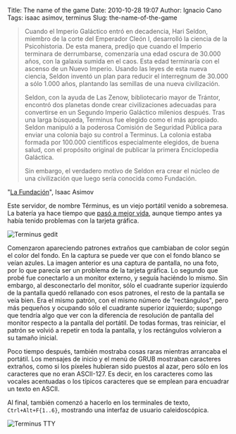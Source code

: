 Title: The name of the game
Date: 2010-10-28 19:07
Author: Ignacio Cano
Tags: isaac asimov, terminus
Slug: the-name-of-the-game

> Cuando el Imperio Galáctico entró en decadencia, Hari Seldon, miembro
> de la corte del Emperador Cleón I, desarrolló la ciencia de la
> Psicohistoria. De esta manera, predijo que cuando el Imperio terminara
> de derrumbarse, comenzaría una edad oscura de 30.000 años, con la
> galaxia sumida en el caos. Esta edad terminaría con el ascenso de un
> Nuevo Imperio. Usando las leyes de esta nueva ciencia, Seldon inventó
> un plan para reducir el interregnum de 30.000 a sólo 1.000 años,
> plantando las semillas de una nueva civilización.
>
> Seldon, con la ayuda de Las Zenow, bibliotecario mayor de Trántor,
> encontró dos planetas donde crear civilizaciones adecuadas para
> convertirse en un Segundo Imperio Galáctico milenios después. Tras una
> larga búsqueda, Terminus fue elegido como el más apropiado. Seldon
> manipuló a la poderosa Comisión de Seguridad Pública para enviar una
> colonia bajo su control a Terminus. La colonia estaba formada por
> 100.000 científicos especialmente elegidos, de buena salud, con el
> propósito original de publicar la primera Enciclopedia Galáctica.
>
> Sin embargo, el verdadero motivo de Seldon era crear el núcleo de una
> civilización que luego sería conocida como Fundación.

"[La Fundación][]", Isaac Asimov

Este servidor, de nombre Términus, es un viejo portátil venido a
sobremesa. La batería ya hace tiempo que [pasó a mejor vida][], aunque
tiempo antes ya había tenido problemas con la tarjeta gráfica.

![Terminus gedit]({filename}/images/terminus_gedit-300x181.png )

Comenzaron apareciendo patrones extraños que cambiaban de color según
el color del fondo. En la captura se puede ver que con el fondo blanco
se veían azules. La imagen anterior es una captura de pantalla, no una
foto, por lo que parecía ser un problema de la tarjeta gráfica. Lo
segundo que probé fue conectarlo a un monitor externo, y seguía haciéndo
lo mismo. Sin embargo, al desconectarlo del monitor, sólo el cuadrante
superior izquierdo de la pantalla quedó rellanado con esos patrones, el
resto de la pantalla se veía bien. Era el mismo patrón, con el mismo
número de "rectángulos", pero más pequeños y ocupando sólo el cuadrante
superior izquierdo; supongo que tendría algo que ver con la diferencia
de resolución de pantalla del monitor respecto a la pantalla del
portátil. De todas formas, tras reiniciar, el patrón se volvió a repetir
en toda la pantalla, y los rectángulos volvieron a su tamaño inicial.

Poco tiempo después, también mostraba cosas raras mientras arrancaba el
portátil. Los mensajes de inicio y el menú de GRUB mostraban caracteres
extraños, como si los píxeles hubieran sido puestos al azar, pero sólo
en los caracteres que no eran ASCII-127. Es decir, en los caracteres
como las vocales acentuadas o los típicos caracteres que se emplean para
encuadrar un texto en ASCII.

Al final, también comenzó a hacerlo en los terminales de texto,
`Ctrl+Alt+F{1..6}`, mostrando una interfaz de usuario caleidoscópica.

![Terminus TTY]({filename}/images/terminus_tty-300x225.jpg)

  [La Fundación]: http://es.wikipedia.org/wiki/Terminus
    "La Fundación"
  [pasó a mejor vida]: {filename}/admin/la-bateria-del-portatil.md
    "pasó a mejor vida"
